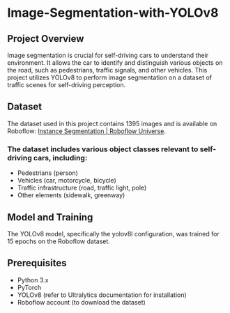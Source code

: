 # Image-Segmentation-with-YOLOv8

## Project Overview
Image segmentation is crucial for self-driving cars to understand their environment. It allows the car to identify and distinguish various objects on the road, such as pedestrians, traffic signals, and other vehicles. This project utilizes YOLOv8 to perform image segmentation on a dataset of traffic scenes for self-driving perception.

## Dataset
The dataset used in this project contains 1395 images and is available on Roboflow: [Instance Segmentation | Roboflow Universe](https://universe.roboflow.com/search?q=instance%2520segmentation&p=3).

### The dataset includes various object classes relevant to self-driving cars, including:
- Pedestrians (person)
- Vehicles (car, motorcycle, bicycle)
- Traffic infrastructure (road, traffic light, pole)
- Other elements (sidewalk, greenway)

## Model and Training
The YOLOv8 model, specifically the yolov8l configuration, was trained for 15 epochs on the Roboflow dataset.

## Prerequisites
- Python 3.x
- PyTorch
- YOLOv8 (refer to Ultralytics documentation for installation)
- Roboflow account (to download the dataset)


